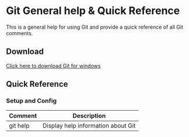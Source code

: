 # Git General help & Quick Reference 
This is a general help for using Git and provide a quick reference of all Git comments.

## Download
[Click here to download Git for windows][ref01]

## Quick Reference
### Setup and Config
Comment | Description
------- | -----------
git help | Display help information about Git


[ref01]: https://git-for-windows.github.io/  "Git Download for windows"